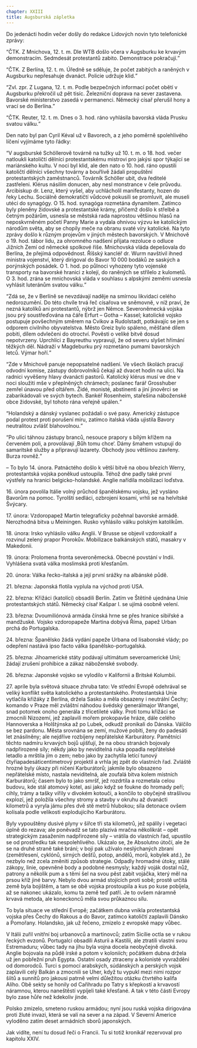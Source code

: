```yaml
---
chapter: XXIII
title: Augsburská zápletka
---
```


Do jedenácti hodin večer došly do redakce Lidových novin tyto telefonické zprávy:

<q>ČTK. Z Mnichova, 12. t. m.
Dle WTB došlo včera v Augsburku ke krvavým demonstracím.
Sedmdesát protestantů zabito.
Demonstrace pokračují.</q>

<q>ČTK. Z Berlína, 12. t. m.
Úředně se sděluje, že počet zabitých a raněných v Augsburku nepřesahuje dvanáct.
Policie udržuje klid.</q>

<q>Zvl. zpr. Z Lugana, 12. t. m.
Podle bezpečných informací počet obětí v Augsburku překročil už pět tisíc.
Železniční doprava na sever zastavena.
Bavorské ministerstvo zasedá v permanenci.
Německý císař přerušil hony a vrací se do Berlína.</q>

<q>ČTK. Reuter, 12. t. m.
Dnes o 3. hod. ráno vyhlásila bavorská vláda Prusku svatou válku.</q>

Den nato byl pan Cyril Kéval už v Bavorech, a z jeho poměrně spolehlivého líčení vyjímáme tyto řádky:

<q>V augsburské Schöllerově továrně na tužky už 10. t. m. o 18.
hod. večer natloukli katoličtí dělníci protestantskému mistrovi pro jakýsi spor týkající se mariánského kultu.
V noci byl klid, ale den nato o 10. hod. ráno opustili katoličtí dělníci všechny továrny a bouřlivě žádali propuštění protestantských zaměstnanců.
Továrník Schöller ubit, dva ředitelé zastřeleni.
Klérus násilím donucen, aby nesl monstrance v čele průvodu.
Arcibiskup dr. Lenz, který vyšel, aby uchlácholil manifestanty, hozen do řeky Lechu.
Sociálně demokratičtí vůdcové pokusili se promluvit, ale museli utéci do synagógy.
O 15. hod. synagóga rozmetána dynamitem.
Zatímco byly pleněny židovské a protestantské krámy, přičemž došlo k střelbě a četným požárům, usnesla se městská rada naprostou většinou hlasů na neposkvrněném početí Panny Marie a vydala ohnivou výzvu ke katolickým národům světa, aby se chopily meče na obranu svaté víry katolické.
Na tyto zprávy došlo k různým projevům v jiných městech bavorských.
V Mnichově o 19. hod. tábor lidu, za ohromného nadšení přijata rezoluce o odluce
Jižních Zemí od německé spolkové říše.
Mnichovská vláda depešovala do Berlína, že přejímá odpovědnost.
Říšský kancléř dr. Wurm navštívil ihned ministra vojenství, který dirigoval do Bavor 10 000 bodáků ze saských a porýnských posádek.
O 1. hod. po půlnoci vyhozeny tyto vojenské transporty na bavorské hranici z kolejí, do raněných se střílelo z kulometů.
O 3. hod. zrána se mnichovská vláda v souhlasu s alpskými zeměmi usnesla vyhlásit luteránům svatou válku.</q>

<q>Zdá se, že v Berlíně se nevzdávají naděje na smírnou likvidaci celého nedorozumění.
Do této chvíle trvá řeč císařova ve sněmovně, v níž praví, že nezná katolíků ani protestantů, nýbrž jen Němce.
Severoněmecká vojska jsou prý soustřeďována na čáře Erfurt – Gotha – Kassel; katolické vojsko postupuje povšechným směrem na Cvikov a Rudolstadt, potkávajíc se jen s odporem civilního obyvatelstva.
Město Greiz bylo spáleno, měšťané dílem pobiti, dílem odvlečeni do otroctví.
Pověsti o veliké bitvě dosud nepotvrzeny.
Uprchlíci z Bayreuthu vypravují, že od severu slyšet hřímání těžkých děl.
Nádraží v Magdeburku prý rozmetáno pumami bavorských letců.
Výmar hoří.</q>

<q>Zde v Mnichově panuje nepopsatelné nadšení.
Ve všech školách pracují odvodní komise, zástupy dobrovolníků čekají až dvacet hodin na ulici.
Na radnici vyvěšeny hlavy dvanácti pastorů.
Katolický klérus musí ve dne v noci sloužiti mše v přeplněných chrámech; poslanec farář Grosshuber zemřel únavou před oltářem.
Židé, monisté, abstinenti a jiní jinověrci se zabarikádovali ve svých bytech.
Bankéř Rosenheim, stařešina náboženské obce židovské, byl tohoto rána veřejně upálen.</q>

<q>Holandský a dánský vyslanec požádali o své pasy.
Americký zástupce podal protest proti porušení míru, zatímco italská vláda ujistila
Bavory neutralitou zvlášť blahovolnou.</q>

<q>Po ulici táhnou zástupy branců, nesouce prapory s bílým křížem na červeném poli, a provolávají ,Bůh tomu chce‘. Dámy šmahem vstupují do samaritské služby a připravují lazarety.
Obchody jsou většinou zavřeny.
Burza rovněž.</q>

– To bylo 14. února.
Patnáctého došlo k větší bitvě na obou březích Werry, protestantská vojska poněkud ustoupila.
Téhož dne padly také první výstřely na hranici belgicko-holandské.
Anglie nařídila mobilizaci loďstva.

16\. února povolila Itálie volný průchod španělskému vojsku, jež vysláno Bavorům na pomoc.
Tyrolští sedláci, ozbrojeni kosami, vrhli se na helvítské Švýcary.

17\. února: Vzdoropapež Martin telegraficky požehnal bavorské armádě.
Nerozhodná bitva u Meiningen.
Rusko vyhlásilo válku polským katolíkům.

18\. února: Irsko vyhlásilo válku Anglii.
V Brusse se objevil vzdorokalif a rozvinul zelený prapor Prorokův.
Mobilizace balkánských států, masakry v Makedonii.

19\. února: Prolomena fronta severoněmecká.
Obecné povstání v
Indii.
Vyhlášena svatá válka moslimská proti křesťanům.

20\. února: Válka řecko-italská a její první srážky na albánské půdě.

21\. března: Japonská flotila vyplula na východ proti USA.

22\. března: Křižáci (katolíci) obsadili Berlín.
Zatím ve Štětíně ujednána Unie protestantských států.
Německý císař Kašpar I\. se ujímá osobně velení.

23\. března: Dvoumiliónová armáda čínská hrne se přes hranice sibiřské a mandžuské.
Vojsko vzdoropapeže Martina dobývá Říma, papež Urban prchá do Portugalska.

24\. března: Španělsko žádá vydání papeže Urbana od lisabonské vlády; po odepření nastává ipso facto válka španělsko-portugalská.

25\. března: Jihoamerické státy podávají ultimátum severoamerické Unii; žádají zrušení prohibice a zákaz náboženské svobody.

26\. března: Japonské vojsko se vylodilo v Kalifornii a
Britské Kolumbii.

27\. apríle byla světová situace zhruba tato: Ve střední Evropě odehrával se veliký konflikt světa katolického a protestantského.
Protestantská Unie vytlačila křižáky z Berlína, držela Sasko a měla obsazeny i neutrální
Čechy; komando v Praze měl zvláštní náhodou švédský generálmajor Wrangel, snad potomek onoho generála z třicetileté války.
Proti tomu křižáci se zmocnili Nizozemí, jež zaplavili mořem prokopavše hráze, dále celého Hannoverska a Holštýnska až po Lubek, odkudž pronikali do Dánska.
Válčilo se bez pardonu.
Města srovnána se zemí, mužové pobiti, ženy do padesáti let znásilněny; ale nejdříve rozbíjeny nepřátelské Karburátory.
Pamětníci těchto nadmíru krvavých bojů ujišťují, že na obou stranách bojovaly nadpřirozené síly; někdy jako by neviditelná ruka popadla nepřátelské letadlo a mrštila jím o zem; nebo jako by zachytila letící tunový čtyřiapadesáticentimetrový projektil a vrhla jej zpět do vlastních řad.
Zvláště hrozné byly úkazy při ničení Karburátorů; jakmile bylo obsazeno nepřátelské místo, nastala neviditelná, ale zoufalá bitva kolem místních Karburátorů; časem bylo to jako smršť, jež rozdrtila a rozmetala celou budovu, kde stál atomový kotel, asi jako když se foukne do hromady peří; cihly, trámy a tašky vířily v divokém kotouči, a končilo to obyčejně strašlivou explozí, jež položila všechny stromy a stavby v okruhu až dvanácti kilometrů a vyryla jámu přes dvě stě metrů hlubokou; síla detonace ovšem kolísala podle velikosti explodujícího Karburátoru.

Byly vypouštěny dusivé plyny v šířce tři sta kilometrů, jež spálily i vegetaci úplně do rezava; ale poněvadž se tato plazivá mračna několikrát – opět strategickým zasažením nadpřirozené síly – vrátila do vlastních řad, upustilo se od prostředku tak nespolehlivého.
Ukázalo se, že Absolutno útočí, ale že se na druhé straně také brání; v boji pak užívalo neslýchaných zbraní (zemětřesení, cyklónů, sirných dešťů, potop, andělů, morů, kobylek atd.), že nezbylo než zcela změniti způsob strategie.
Odpadly hromadné útoky, stálé zákopy, linie, opevněné body a podobné nesmysly; každý voják dostal nůž, patrony a několik pum a s těmi šel na svou pěst zabít vojáčka, který měl na prsou kříž jiné barvy.
Nebylo dvou armád stojících proti sobě; prostě určitá země byla bojištěm, a tam se obě vojska prostoupila a kus po kuse pobíjela, až se nakonec ukázalo, komu ta země teď patří.
Je to ovšem náramně krvavá metoda, ale koneckonců měla svou průkaznou sílu.

To byla situace ve střední Evropě; začátkem dubna vnikla protestantská vojska přes Čechy do Rakous a do Bavor, zatímco katoličtí zaplavili Dánsko a Pomořany.
Holandsko, jak už řečeno, zmizelo z evropské mapy vůbec.

V Itálii zuřil vnitřní boj urbanovců a martinovců; zatím
Sicílie octla se v rukou řeckých evzonů.
Portugalci obsadili Asturii a Kastilii, ale ztratili vlastní svou Estremaduru; vůbec tady na jihu byla vojna docela neobyčejně divoká.
Anglie bojovala na půdě irské a potom v koloniích; počátkem dubna držela už jen pobřežní pruh Egypta.
Ostatní osady ztraceny a kolonisté vyvražděni od domorodců.
Turci s pomocí arabských, súdánských a perských vojsk zaplavili celý Balkán a zmocnili se Uher, když tu vypukl mezi nimi rozpor šíitů a sunnitů pro jakousi patrně velmi důležitou otázku čtvrtého kalifa Alího.
Obě sekty se honily od Cařihradu po Tatry s křepkostí a krvavostí náramnou, kterou naneštěstí vypíjeli také křesťané.
A tak v této části Evropy bylo zase hůře než kdekoliv jinde.

Polsko zmizelo, smeteno ruskou armádou; nyní jsou ruská vojska dirigována proti žluté invazi, která se valí na sever a na západ.
V Severní Americe vyloděno zatím deset armádních sborů japonských.

Jak vidíte, není tu dosud řeči o Francii.
Tu si totiž kronikář rezervoval pro kapitolu XXIV.
